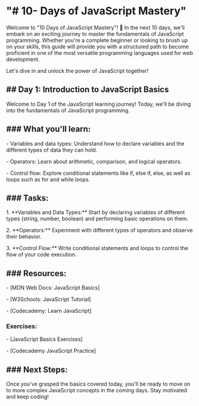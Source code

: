 <h1>"# 10- Days of JavaScript Mastery"</h1>
<p>Welcome to "10 Days of JavaScript Mastery"! 🚀 In the next 10 days, we'll embark on an exciting journey to master the fundamentals of JavaScript programming. Whether you're a complete beginner or looking to brush up on your skills, this guide will provide you with a structured path to become proficient in one of the most versatile programming languages used for web development.

Let's dive in and unlock the power of JavaScript together!</p>

<h2>## Day 1: Introduction to JavaScript Basics</h2>
<p> Welcome to Day 1 of the JavaScript learning journey! Today, we'll be diving into the fundamentals of JavaScript programming.
</p>
<h2>### What you'll learn:</h2>
<p>- Variables and data types: Understand how to declare variables and the different types of data they can hold.</p>
<p>- Operators: Learn about arithmetic, comparison, and logical operators.</p>
<p>- Control flow: Explore conditional statements like if, else if, else, as well as loops such as for and while loops.</p>
<h2>### Tasks:</h2>
<p>1. **Variables and Data Types:** Start by declaring variables of different types (string, number, boolean) and performing basic operations on them.</p>
<p>2. **Operators:** Experiment with different types of operators and observe their behavior.</p>
<p>3. **Control Flow:** Write conditional statements and loops to control the flow of your code execution.</p>

<h2>### Resources:</h2>
<p>- [MDN Web Docs: JavaScript Basics] <a src="https://developer.mozilla.org/en-US/docs/Learn/Getting_started_with_the_web/JavaScript_basics"></a></p>
<p>- [W3Schools: JavaScript Tutorial] <a src="https://www.w3schools.com/js/"></a></p>
<p>- [Codecademy: Learn JavaScript] <a src="[https://developer.mozilla.org/en-US/docs/Learn/Getting_started_with_the_web/JavaScript_basics](https://www.codecademy.com/learn/introduction-to-javascript)"></a></p>
 
### Exercises:
<p>- [JavaScript Basics Exercises]<a src="https://www.w3resource.com/javascript-exercises/javascript-basic-exercises.php"></a></p>
<p>- [Codecademy JavaScript Practice]<a src="https://www.codecademy.com/learn/learn-javascript"></a></p>

<h2>### Next Steps:</h2>
<p>Once you've grasped the basics covered today, you'll be ready to move on to more complex JavaScript concepts in the coming days. Stay motivated and keep coding!
</p>




